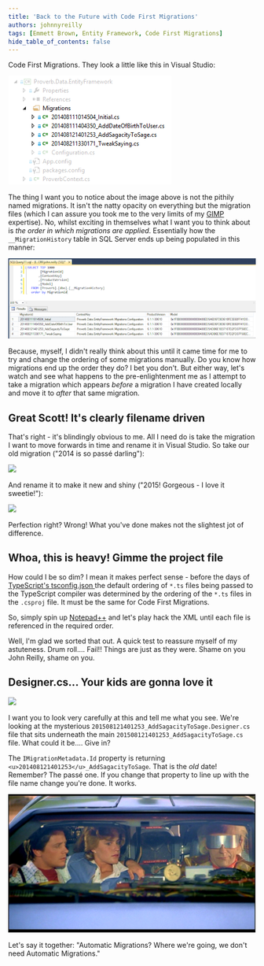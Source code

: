 ```yaml
---
title: 'Back to the Future with Code First Migrations'
authors: johnnyreilly
tags: [Emmett Brown, Entity Framework, Code First Migrations]
hide_table_of_contents: false
---
```


Code First Migrations. They look a little like this in Visual Studio:

![](../static/blog/2015-06-19-Back-to-the-Future-with-Code-First-Migrations/Migrations.png)

The thing I want you to notice about the image above is not the pithily named migrations. It isn't the natty opacity on everything but the migration files (which I can assure you took me to the very limits of my [GIMP](http://www.gimp.org/) expertise). No, whilst exciting in themselves what I want you to think about is _the order in which migrations are applied_. Essentially how the `__MigrationHistory` table in SQL Server ends up being populated in this manner:

![](../static/blog/2015-06-19-Back-to-the-Future-with-Code-First-Migrations/MigrationHistory.png)

Because, myself, I didn't really think about this until it came time for me to try and change the ordering of some migrations manually. Do you know how migrations end up the order they do? I bet you don't. But either way, let's watch and see what happens to the pre-enlightenment me as I attempt to take a migration which appears _before_ a migration I have created locally and move it to _after_ that same migration.

## Great Scott! It's clearly filename driven

That's right - it's blindingly obvious to me. All I need do is take the migration I want to move forwards in time and rename it in Visual Studio. So take our old migration ("2014 is so passé darling"):

![](../static/blog/2015-06-19-Back-to-the-Future-with-Code-First-Migrations/Screenshot%2B2015-06-19%2B13.07.50.png)

And rename it to make it new and shiny ("2015! Gorgeous - I love it sweetie!"):

![](../static/blog/2015-06-19-Back-to-the-Future-with-Code-First-Migrations/Screenshot%2B2015-06-19%2B13.08.46.png)

Perfection right? Wrong! What you've done makes not the slightest jot of difference.

## Whoa, this is heavy! Gimme the project file

How could I be so dim? I mean it makes perfect sense - before the days of [TypeScript's tsconfig.json ](http://blog.icanmakethiswork.io/2015/02/hey-tsconfigjson-where-have-you-been.html) the default ordering of `*.ts` files being passed to the TypeScript compiler was determined by the ordering of the `*.ts` files in the `.csproj` file. It must be the same for Code First Migrations.

So, simply spin up [Notepad++](https://notepad-plus-plus.org/) and let's play hack the XML until each file is referenced in the required order.

Well, I'm glad we sorted that out. A quick test to reassure myself of my astuteness. Drum roll.... Fail!! Things are just as they were. Shame on you John Reilly, shame on you.

## Designer.cs... Your kids are gonna love it

![](../static/blog/2015-06-19-Back-to-the-Future-with-Code-First-Migrations/Screenshot%2B2015-06-19%2B13.35.40.png)

I want you to look very carefully at this and tell me what you see. We're looking at the mysterious `201508121401253_AddSagacityToSage.Designer.cs` file that sits underneath the main `201508121401253_AddSagacityToSage.cs` file. What could it be.... Give in?

The `IMigrationMetadata.Id` property is returning `<u>201408121401253</u>_AddSagacityToSage`. That is the _old_ date! Remember? The passé one. If you change that property to line up with the file name change you're done. It works.

![](../static/blog/2015-06-19-Back-to-the-Future-with-Code-First-Migrations/where-were-going.jpg)

Let's say it together: "Automatic Migrations? Where we're going, we don't need Automatic Migrations."
